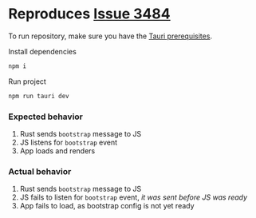 # Reproduces [Issue 3484](https://github.com/tauri-apps/tauri/issues/3484)

To run repository, make sure you have the [Tauri prerequisites](https://tauri.studio/docs/getting-started/prerequisites).

Install dependencies

```bash
npm i
```

Run project

```bash
npm run tauri dev
```

### Expected behavior

1. Rust sends `bootstrap` message to JS
1. JS listens for `bootstrap` event
1. App loads and renders

### Actual behavior

1. Rust sends `bootstrap` message to JS
1. JS fails to listen for `bootstrap` event, _it was sent before JS was ready_
1. App fails to load, as bootstrap config is not yet ready
